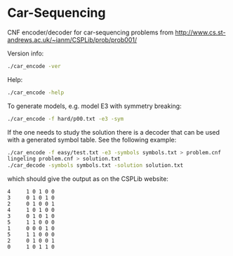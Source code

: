 Car-Sequencing
==============

CNF encoder/decoder for car-sequencing problems from http://www.cs.st-andrews.ac.uk/~ianm/CSPLib/prob/prob001/

Version info:

```bash
./car_encode -ver
```
Help:

```bash
./car_encode -help
```

To generate models, e.g. model E3 with symmetry breaking:

```bash
./car_encode -f hard/p00.txt -e3 -sym
```

If the one needs to study the solution there is a decoder that can be used
with a generated symbol table. See the following example:

```bash
./car_encode -f easy/test.txt -e3 -symbols symbols.txt > problem.cnf
lingeling problem.cnf > solution.txt
./car_decode -symbols symbols.txt -solution solution.txt
```

which should give the output as on the CSPLib website: 

    4	  1 0 1 0 0 
    3	  0 1 0 1 0 
    2	  0 1 0 0 1 
    4	  1 0 1 0 0 
    3	  0 1 0 1 0 
    5	  1 1 0 0 0 
    1	  0 0 0 1 0 
    5	  1 1 0 0 0 
    2	  0 1 0 0 1 
    0	  1 0 1 1 0 
